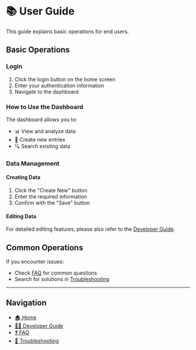 # 📚 User Guide

This guide explains basic operations for end users.

## Basic Operations

### Login

1. Click the login button on the home screen
2. Enter your authentication information
3. Navigate to the dashboard

### How to Use the Dashboard

The dashboard allows you to:

- 📊 View and analyze data
- 📝 Create new entries
- 🔍 Search existing data

### Data Management

#### Creating Data

1. Click the "Create New" button
2. Enter the required information
3. Confirm with the "Save" button

#### Editing Data

For detailed editing features, please also refer to the [Developer Guide](./070-developer-guide.md#data-editing).

## Common Operations

If you encounter issues:

- Check [FAQ](./100-faq.md) for common questions
- Search for solutions in [Troubleshooting](./090-troubleshooting.md)

---

## Navigation

- [🏠 Home](./010-README.md)
- [👨‍💻 Developer Guide](./070-developer-guide.md)
- [❓ FAQ](./100-faq.md)
- [🔧 Troubleshooting](./090-troubleshooting.md)
